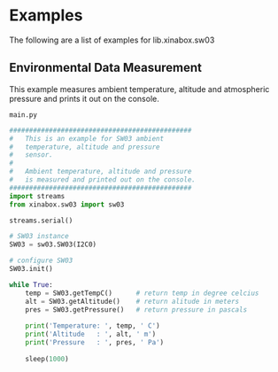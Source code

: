 # Examples

The following are a list of examples for lib.xinabox.sw03

## Environmental Data Measurement


This example measures ambient temperature, altitude and atmospheric pressure and prints it out on the console.



```main.py```

```python
##############################################
#   This is an example for SW03 ambient
#   temperature, altitude and pressure
#   sensor.
#
#   Ambient temperature, altitude and pressure
#   is measured and printed out on the console.
##############################################
import streams
from xinabox.sw03 import sw03

streams.serial()

# SW03 instance
SW03 = sw03.SW03(I2C0)

# configure SW03
SW03.init()

while True:
    temp = SW03.getTempC()      # return temp in degree celcius
    alt = SW03.getAltitude()    # return alitude in meters
    pres = SW03.getPressure()   # return pressure in pascals
    
    print('Temperature: ', temp, ' C')
    print('Altitude   : ', alt, ' m')
    print('Pressure   : ', pres, ' Pa')
    
    sleep(1000)
```
